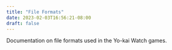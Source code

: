 ```yaml
---
title: "File Formats"
date: 2023-02-03T16:56:21-08:00
draft: false
---
```


Documentation on file formats used in the Yo-kai Watch games.
